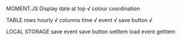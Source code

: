 MOMENT.JS
    Display date at top √
    colour coordination

TABLE
    rows
        hourly √
    columns
        time √
        event √
        save button √
    

LOCAL STORAGE
    save event
        save button
        setItem
    load event
        getItem

